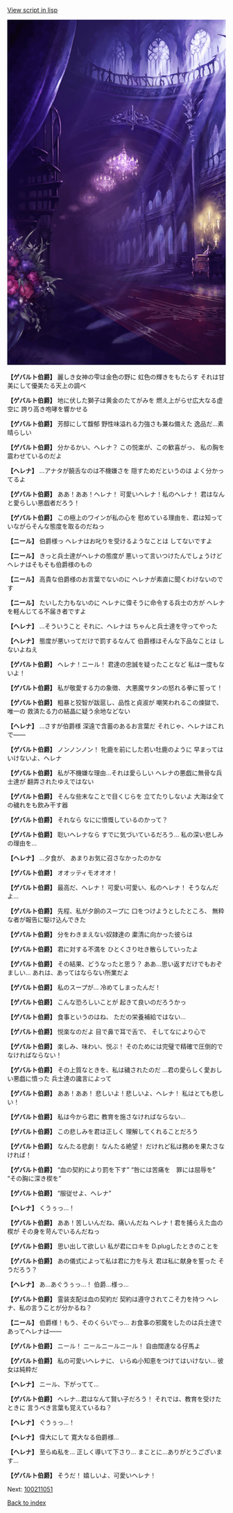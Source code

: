 [View script in lisp](../scripts/100211040.txt)

![300_devil_room.png](../images/backgrounds/300_devil_room.png)

**【ゲバルト伯爵】**
麗しき女神の雫は金色の野に
虹色の輝きをもたらす
それは甘美にして優美たる天上の調べ

**【ゲバルト伯爵】**
地に伏した獅子は黄金のたてがみを
燃え上がらせ広大なる虚空に
誇り高き咆哮を響かせる

**【ゲバルト伯爵】**
芳醇にして馥郁
野性味溢れる力強さも兼ね備えた
逸品だ…素晴らしい

**【ゲバルト伯爵】**
分かるかい、ヘレナ？
この悦楽が、この歓喜がっ、
私の胸を震わせているのだよ

**【ヘレナ】**
…アナタが饒舌なのは不機嫌さを
隠すためだというのは
よく分かってるよ

**【ゲバルト伯爵】**
ああ！ああ！ヘレナ！
可愛いヘレナ！私のヘレナ！
君はなんと愛らしい悪戯者だろう！

**【ゲバルト伯爵】**
この極上のワインが私の心を
慰めている理由を、君は知って
いながらそんな態度を取るのだねっ

**【ニール】**
伯爵様っ
ヘレナはお叱りを受けるようなことは
してないですよ

**【ニール】**
きっと兵士達がヘレナの態度が
悪いって言いつけたんでしょうけど
ヘレナはそもそも伯爵様のもの

**【ニール】**
高貴な伯爵様のお言葉でないのに
ヘレナが素直に聞くわけないのです

**【ニール】**
たいした力もないのに
ヘレナに偉そうに命令する兵士の方が
ヘレナを軽んじてる不届き者ですよ

**【ヘレナ】**
…そういうこと
それに、ヘレナは
ちゃんと兵士達を守ってやった

**【ヘレナ】**
態度が悪いってだけで罰するなんて
伯爵様はそんな下品なことは
しないよねえ

**【ゲバルト伯爵】**
ヘレナ！ニール！
君達の忠誠を疑ったことなど
私は一度もないよ！

**【ゲバルト伯爵】**
私が敬愛する力の象徴、
大悪魔サタンの怒れる拳に誓って！

**【ゲバルト伯爵】**
粗暴と狡智が跋扈し、品性と貞淑が
嘲笑われるこの煉獄で、唯一の
救済たる力の結晶に疑う余地などない

**【ヘレナ】**
…さすが伯爵様
深遠で含蓄のあるお言葉だ
それじゃ、ヘレナはこれで――

**【ゲバルト伯爵】**
ノンノンノン！
牝鹿を前にした若い牡鹿のように
早まってはいけないよ、ヘレナ

**【ゲバルト伯爵】**
私が不機嫌な理由…それは愛らしい
ヘレナの悪戯に無骨な兵士達が
翻弄されたゆえではない

**【ゲバルト伯爵】**
そんな些末なことで目くじらを
立てたりしないよ
大海は全ての穢れをも飲み干す器

**【ゲバルト伯爵】**
それなら
なにに憤慨しているのかって？

**【ゲバルト伯爵】**
聡いヘレナなら
すでに気づいているだろう…
私の深い悲しみの理由を…

**【ヘレナ】**
…夕食が、
あまりお気に召さなかったのかな

**【ゲバルト伯爵】**
オオッティモオオオ！

**【ゲバルト伯爵】**
最高だ、ヘレナ！
可愛い可愛い、私のヘレナ！
そうなんだよ…

**【ゲバルト伯爵】**
先程、私が夕餉のスープに
口をつけようとしたところ、
無粋な者が報告に駆け込んできた

**【ゲバルト伯爵】**
分をわきまえない奴隷達の
粛清に向かった彼らは

**【ゲバルト伯爵】**
君に対する不満を
ひとくさり吐き散らしていったよ

**【ゲバルト伯爵】**
その結果、どうなったと思う？
ああ…思い返すだけでもおぞましい…
あれは、あってはならない所業だよ

**【ゲバルト伯爵】**
私のスープが…
冷めてしまったんだ！

**【ゲバルト伯爵】**
こんな恐ろしいことが
起きて良いのだろうかっ

**【ゲバルト伯爵】**
食事というのはね、
ただの栄養補給ではない…

**【ゲバルト伯爵】**
悦楽なのだよ
目で鼻で耳で舌で、
そしてなにより心で

**【ゲバルト伯爵】**
楽しみ、味わい、悦ぶ！
そのためには完璧で精確で圧倒的で
なければならない！

**【ゲバルト伯爵】**
その上質なときを、私は穢されたのだ
…君の愛らしく愛おしい悪戯に憤った
兵士達の讒言によって

**【ゲバルト伯爵】**
ああ！ああ！
悲しいよ！悲しいよ、ヘレナ！
私はとても悲しい！

**【ゲバルト伯爵】**
私は今から君に
教育を施さなければならない…

**【ゲバルト伯爵】**
この悲しみを君は正しく
理解してくれることだろう

**【ゲバルト伯爵】**
なんたる悲劇！
なんたる絶望！
だけれど私は務めを果たさなければ！

**【ゲバルト伯爵】**
“血の契約により罰を下す”
“咎には苦痛を　罪には屈辱を”
“その胸に深き楔を”

**【ゲバルト伯爵】**
“服従せよ、ヘレナ”

**【ヘレナ】**
くうぅっ…！

**【ゲバルト伯爵】**
ああ！苦しいんだね、痛いんだね
ヘレナ！君を捕らえた血の楔が
その身を苛んでいるんだねっ

**【ゲバルト伯爵】**
思い出して欲しい
私が君にロキを
D.plugしたときのことを

**【ゲバルト伯爵】**
あの儀式によって私は君に力を与え
君は私に献身を誓った
そうだろう？

**【ヘレナ】**
あ…あぐうぅっ…！
伯爵…様っ…

**【ゲバルト伯爵】**
霊装支配は血の契約だ
契約は遵守されてこそ力を持つ
ヘレナ、私の言うことが分かるね？

**【ニール】**
伯爵様！もう、そのくらいでっ…
お食事の邪魔をしたのは兵士達で
あってヘレナは――

**【ゲバルト伯爵】**
ニール！
ニールニールニール！
自由闊達なる仔馬よ

**【ゲバルト伯爵】**
私の可愛いヘレナに、
いらぬ小知恵をつけてはいけない…
彼女は純粋だ

**【ヘレナ】**
ニール、下がってて…

**【ゲバルト伯爵】**
ヘレナ…君はなんて賢い子だろう！
それでは、教育を受けたときに
言うべき言葉も覚えているね？

**【ヘレナ】**
ぐうぅっ…！

**【ヘレナ】**
偉大にして
寛大なる伯爵様…

**【ヘレナ】**
至らぬ私を…
正しく導いて下さり…
まことに…ありがとうございます…

**【ゲバルト伯爵】**
そうだ！
嬉しいよ、可愛いヘレナ！

Next: [100211051](100211051.md)

[Back to index](index.md)

